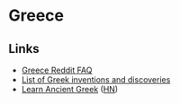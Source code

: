 # Greece

## Links

- [Greece Reddit FAQ](https://www.reddit.com/r/greece/wiki/faq)
- [List of Greek inventions and discoveries](https://en.wikipedia.org/wiki/List_of_Greek_inventions_and_discoveries)
- [Learn Ancient Greek](https://seumasjeltzz.github.io/LinguaeGraecaePerSeIllustrata/) ([HN](https://news.ycombinator.com/item?id=34171863))

